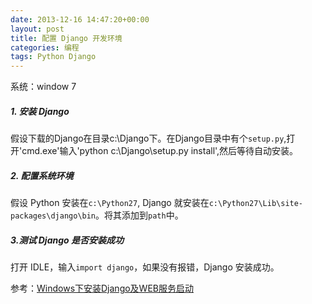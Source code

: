 ```yaml
---
date: 2013-12-16 14:47:20+00:00
layout: post
title: 配置 Django 开发环境
categories: 编程
tags: Python Django
---
```


系统：window 7  

##### 1. 安装 Django
假设下载的Django在目录c:\Django下。在Django目录中有个`setup.py`,打开'cmd.exe'输入'python c:\Django\setup.py install',然后等待自动安装。  

##### 2. 配置系统环境
假设 Python 安装在`c:\Python27`, Django 就安装在`c:\Python27\Lib\site-packages\django\bin`。将其添加到`path`中。  

##### 3.测试 Django 是否安装成功
打开 IDLE，输入`import django`，如果没有报错，Django 安装成功。

参考：[Windows下安装Django及WEB服务启动](http://www.cnblogs.com/zhoujie/archive/2013/05/11/django1.html)